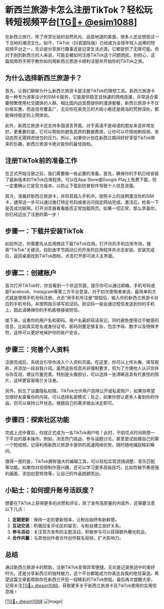 # 新西兰旅游卡怎么注册TikTok？轻松玩转短视频平台[[TG💪+ @esim1088](https://t.me/s/esim1088)]

在新西兰旅行，除了欣赏壮丽的自然风光、品尝地道的美食，很多人还会想尝试一下当地的潮流文化。如今，TikTok（抖音国际版）已经成为全球年轻人追捧的短视频平台之一，无论是分享旅行趣事还是记录生活点滴，它都提供了无限可能。但对于刚到新西兰的人来说，可能会被如何注册TikTok这个问题困扰。别担心，这篇指南将手把手教你如何用新西兰旅游卡顺利注册并开始你的TikTok之旅。

## 为什么选择新西兰旅游卡？

首先，让我们聊聊为什么新西兰旅游卡是注册TikTok的理想工具。新西兰旅游卡是一种专为游客设计的SIM卡服务，它能提供稳定且快速的网络连接，非常适合需要频繁使用社交媒体的人群。相比国内运营商提供的漫游套餐，新西兰旅游卡不仅价格实惠，而且信号覆盖广，无论你在奥克兰的大街小巷还是南岛的荒野深处，都能保持稳定的上网体验。

此外，新西兰旅游卡还支持多国语言界面，对于英语不是母语的朋友来说非常友好。更重要的是，它可以帮助你避免高昂的数据费用，让你可以尽情地刷视频、发动态而无需顾虑钱包的压力。所以，如果你计划在新西兰期间好好享受TikTok带来的乐趣，新西兰旅游卡绝对是你的最佳拍档。

## 注册TikTok前的准备工作

在正式开始注册之前，我们需要做一些必要的准备。首先，确保你的手机已经安装了最新版本的TikTok应用程序。可以在App Store或Google Play上免费下载，但一定要确认它是官方版本，以防止下载到仿冒软件导致个人信息泄露。

其次，准备好新西兰旅游卡，并将其插入手机中。按照卡上的说明激活你的SIM卡，通常这一步可以通过拨打特定号码或者访问指定网站完成。激活后，检查一下是否成功联网，打开浏览器看看能否正常加载网页。如果一切正常，那么恭喜你，你已经迈出了注册的第一步！

## 步骤一：下载并安装TikTok

如前所述，你需要先从应用商店下载TikTok应用。打开你的手机应用市场，搜索“TikTok”关键词，找到由字节跳动公司开发的应用程序并点击安装。安装完成后，返回桌面找到TikTok图标，点击打开即可进入主界面。

## 步骤二：创建账户

首次打开TikTok时，你会看到一个欢迎页面，提示你可以通过邮箱、手机号码或是Facebook、Instagram等第三方平台登录。对于初次使用者来说，最简单的方式就是使用手机号码注册。点击“用手机号注册”按钮后，输入你的新西兰旅游卡对应的手机号码，并按照指示填写验证码。验证码一般会通过短信发送到你的手机上，因此请确保你的手机能够接收短信。

接下来，设置你的用户名和密码。用户名最好简洁易记，同时避免使用过于敏感的信息，比如真实姓名或身份证号。密码则要足够复杂，包含字母、数字以及特殊字符，这样可以更好地保护你的账户安全。

## 步骤三：完善个人资料

注册完成后，系统会引导你进入个人资料页面。在这里，你可以上传头像、填写昵称，并添加一段自我介绍。虽然这些信息并非强制要求，但为了方便他人认识你并与你互动，建议尽量完善。特别是头像部分，可以选择一张清晰且具有代表性的照片，这样更容易吸引关注者。

另外，别忘了设置隐私权限。TikTok允许用户选择公开或私密账户，如果你希望仅限好友查看你的内容，可以选择私密模式；反之，如果你想让更多人看到你的作品，则可以保持公开状态。根据自己的需求做出决定即可。

## 步骤四：探索社区功能

完成上述步骤后，你就正式成为一名TikTok用户啦！此时，不妨花点时间熟悉一下平台的基本操作。例如，浏览热门挑战、参与话题讨论，甚至尝试拍摄自己的第一个短视频。记得利用新西兰旅游卡提供的高速网络优势，随时随地捕捉精彩瞬间。

值得一提的是，TikTok拥有强大的编辑工具，可以轻松实现滤镜调整、音乐匹配等功能。如果你对视频制作感兴趣，还可以学习更多高级技巧，比如剪辑节奏感强的画面、添加创意特效等，让自己的作品脱颖而出。

## 小贴士：如何提升账号活跃度？

想要在TikTok上获得更多的点赞和评论，除了发布高质量的内容外，还需要注意以下几点：

1. **定期更新**：保持一定的更新频率，让粉丝始终有新鲜感。
2. **互动交流**：积极回复评论区的留言，与粉丝建立良好关系。
3. **参与活动**：关注官方发布的主题活动，积极参与可以获得额外曝光机会。
4. **合作共赢**：与其他创作者合作创作联名视频，扩大影响力。

## 总结

通过新西兰旅游卡的帮助，注册TikTok变得异常便捷。无论是记录旅途中的美好时光，还是分享新西兰的独特魅力，这个平台都能成为你表达自我的绝佳渠道。希望这篇文章能帮助你在新西兰开启一段精彩的TikTok旅程。最后再次提醒大家，记得关注[TG💪+ @esim1088](https://t.me/s/esim1088)，获取更多关于新西兰旅游卡及TikTok使用的实用信息哦！

[[TG💪+ @esim1088](https://t.me/s/esim1088) ![Image](https://i.postimg.cc/4NQfJmqS/Snipaste-2025-05-13-00-14-12.png)]